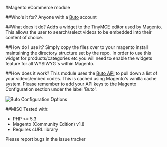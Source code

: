 #Magento eCommerce module

##Who's it for?
Anyone with a [Buto](http://buto.tv "Online Video Platform") account

##What does it do?
Adds a widget to the TinyMCE editor used by Magento. This allows the user to search/select videos to be embedded into their content of choice.

##How do I use it?
Simply copy the files over to your magento install maintaining the directory structure set by the repo. In order to use this widget for products/categories etc you will need to enable the widgets feature for all WYSIWYG's within Magento.

##How does it work?
This module uses the [Buto API](http://docs.buto.tv "Online Video Platform") to pull down a list of your videos/embed codes. This is cached using Magento's vanilla cache system. Please remember to add your API keys to the Magento Configuration section under the label 'Buto'.

![Buto Configuration Options](https://dl.dropboxusercontent.com/u/31718905/web/buto-magento-module.png)

##MISC
Tested with:
*   PHP >= 5.3
*   Magento (Community Edition) v1.8
*   Requires cURL library

Please report bugs in the issue tracker